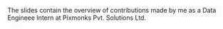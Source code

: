 The slides contain the overview of contributions made by me as a Data Engineee Intern at Pixmonks Pvt. Solutions Ltd.
